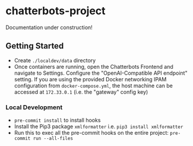 # chatterbots-project

Documentation under construction!

## Getting Started

- Create `./localdev/data` directory
- Once containers are running, open the Chatterbots Frontend and navigate to Settings. Configure the "OpenAI-Compatible API endpoint" setting. If you are using the provided Docker networking IPAM configuration from `docker-compose.yml`, the host machine can be accessed at `172.33.0.1` (i.e. the "gateway" config key)

### Local Development

- `pre-commit install` to install hooks
- Install the Pip3 package `xmlformatter` i.e. `pip3 install xmlformatter`
- Run this to exec all the pre-commit hooks on the entire project: `pre-commit run --all-files`
